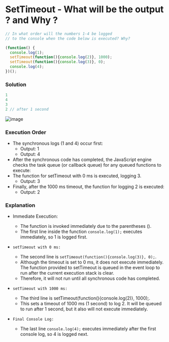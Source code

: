 # SetTimeout - What will be the output ? and Why ?

```js
// In what order will the numbers 1-4 be logged
// to the console when the code below is executed? Why?

(function() {
  console.log(1); 
  setTimeout(function(){console.log(2)}, 1000); 
  setTimeout(function(){console.log(3)}, 0); 
  console.log(4);
})();
```

### Solution

```js
1
4
3
2 // after 1 second
```

![image](https://github.com/user-attachments/assets/23322dff-5b19-4234-bb44-2c9ce71f5ddd)

### Execution Order
- The synchronous logs (1 and 4) occur first:
  - Output: 1
  - Output: 4
- After the synchronous code has completed, the JavaScript engine checks the task queue (or callback queue) for any queued functions to execute:
- The function for setTimeout with 0 ms is executed, logging 3.
  - Output: 3
- Finally, after the 1000 ms timeout, the function for logging 2 is executed:
  - Output: 2
 
### Explanation 

- Immediate Execution:
  - The function is invoked immediately due to the parentheses ().
  - The first line inside the function `console.log(1);` executes immediately, so 1 is logged first.

- `setTimeout with 0 ms:`
  - The second line is `setTimeout(function(){console.log(3)}, 0);`.
  - Although the timeout is set to 0 ms, it does not execute immediately. The function provided to setTimeout is queued in the event loop to run after the current execution stack is clear.
  - Therefore, it will not run until all synchronous code has completed.

- `setTimeout with 1000 ms:`
  - The third line is setTimeout(function(){console.log(2)}, 1000);.
  - This sets a timeout of 1000 ms (1 second) to log 2. It will be queued to run after 1 second, but it also will not execute immediately.

- `Final Console Log:`
  - The last line `console.log(4);` executes immediately after the first console log, so 4 is logged next.
